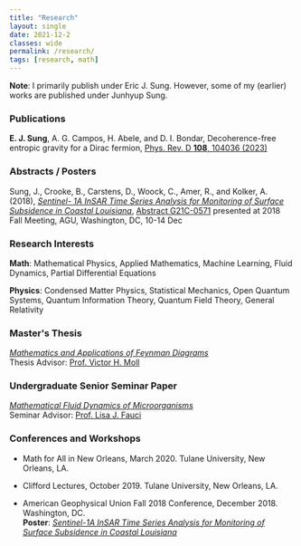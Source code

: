 ```yaml
---
title: "Research"
layout: single
date: 2021-12-2
classes: wide
permalink: /research/
tags: [research, math]
---
```

**Note**: I primarily publish under Eric J. Sung. However, some of my (earlier) works are published under Junhyup Sung. 

### Publications
**E. J. Sung**, A. G. Campos, H. Abele, and D. I. Bondar, Decoherence-free entropic gravity
for a Dirac fermion, <a href = "https://journals.aps.org/prd/abstract/10.1103/PhysRevD.108.104036" target = "_blank"> Phys. Rev. D **108**, 104036 (2023)</a>

<!-- ### Preprints
E. J. Sung, A. G. Campos, H. Abele, and D. I. Bondar, <a href = "https://arxiv.org/abs/2307.00170" target = "_blank"> Decoherence-Free Entropic Gravity for Dirac Fermion (2023)</a> -->

### Abstracts / Posters
Sung, J., Crooke, B., Carstens, D., Woock, C., Amer, R., and Kolker, A. (2018), <a href = "https://drive.google.com/file/d/1zGiyFAG4s1-nueR7RD5iMx4GRUtErAW_/view?usp=sharing" target = "_blank">*Sentinel-
1A InSAR Time Series Analysis for Monitoring of Surface Subsidence in Coastal Louisiana*</a>, <a href= "https://ui.adsabs.harvard.edu/abs/2018AGUFM.G21C0571S/abstract" target = "_blank"> Abstract G21C-0571</a> presented at 2018 Fall Meeting, AGU, Washington, DC, 10-14 Dec

### Research Interests 
**Math**: Mathematical Physics, Applied Mathematics, Machine Learning, Fluid Dynamics, Partial Differential Equations

**Physics**: Condensed Matter Physics, Statistical Mechanics, Open Quantum Systems, Quantum Information Theory, Quantum Field Theory, General Relativity

### Master's Thesis
<a href = "https://drive.google.com/file/d/17giEKA_zN3vd0mMuPoQ4_cU73xPfqqdP/view?usp=sharing" target = "_blank">*Mathematics and Applications of Feynman Diagrams*</a>  
Thesis Advisor: <a href = "http://www.math.tulane.edu/~vhm/" target = "_blank">Prof. Victor H. Moll</a> 

### Undergraduate Senior Seminar Paper
<a href = "https://drive.google.com/file/d/1PSuq2oXGOinmc0T3TJ8iG_JYoeclTarl/view?usp=sharing" target = "_blank">*Mathematical Fluid Dynamics of Microorganisms*</a>  
Seminar Advisor: <a href = "http://www.math.tulane.edu/~ljf/" target = "_blank">Prof. Lisa J. Fauci</a> 

### Conferences and Workshops 
* Math for All in New Orleans, March 2020. Tulane University, New Orleans, LA.  

* Clifford Lectures, October 2019. Tulane University, New Orleans, LA.  

* American Geophysical Union Fall 2018 Conference, December 2018. Washington, DC.  
**Poster**: <a href = "https://drive.google.com/file/d/1zGiyFAG4s1-nueR7RD5iMx4GRUtErAW_/view?usp=sharing" target = "_blank">*Sentinel-1A InSAR Time Series Analysis for Monitoring of Surface Subsidence in Coastal Louisiana*</a>


